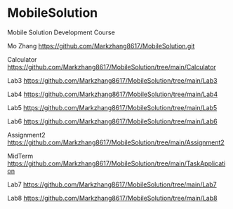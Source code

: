 # MobileSolution
Mobile Solution Development Course

Mo Zhang
https://github.com/Markzhang8617/MobileSolution.git

Calculator
https://github.com/Markzhang8617/MobileSolution/tree/main/Calculator

Lab3
https://github.com/Markzhang8617/MobileSolution/tree/main/Lab3

Lab4
https://github.com/Markzhang8617/MobileSolution/tree/main/Lab4

Lab5
https://github.com/Markzhang8617/MobileSolution/tree/main/Lab5

Lab6
https://github.com/Markzhang8617/MobileSolution/tree/main/Lab6

Assignment2
https://github.com/Markzhang8617/MobileSolution/tree/main/Assignment2

MidTerm
https://github.com/Markzhang8617/MobileSolution/tree/main/TaskApplication

Lab7
https://github.com/Markzhang8617/MobileSolution/tree/main/Lab7

Lab8
https://github.com/Markzhang8617/MobileSolution/tree/main/Lab8
